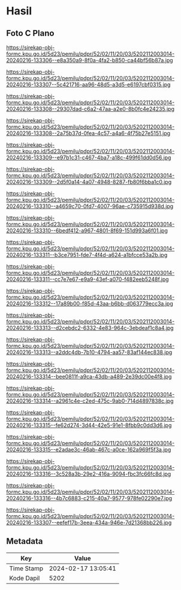 # Hasil

## Foto C Plano

https://sirekap-obj-formc.kpu.go.id/5d23/pemilu/pdpr/52/02/11/20/03/5202112003014-20240216-133306--e8a350a9-8f0a-4fa2-b850-ca44bf56b87a.jpg

https://sirekap-obj-formc.kpu.go.id/5d23/pemilu/pdpr/52/02/11/20/03/5202112003014-20240216-133307--5c421716-aa96-48d5-a3d5-e6197cbf0315.jpg

https://sirekap-obj-formc.kpu.go.id/5d23/pemilu/pdpr/52/02/11/20/03/5202112003014-20240216-133308--29307dad-c6a2-47aa-a2e0-8b0fc4e24235.jpg

https://sirekap-obj-formc.kpu.go.id/5d23/pemilu/pdpr/52/02/11/20/03/5202112003014-20240216-133308--2a75b37d-0fea-4c57-a4a6-4f75b27e5151.jpg

https://sirekap-obj-formc.kpu.go.id/5d23/pemilu/pdpr/52/02/11/20/03/5202112003014-20240216-133309--e97b1c31-c467-4ba7-a18c-499f61dd0d56.jpg

https://sirekap-obj-formc.kpu.go.id/5d23/pemilu/pdpr/52/02/11/20/03/5202112003014-20240216-133309--2d5f0a14-4a07-4948-8287-fb80f6bba1c0.jpg

https://sirekap-obj-formc.kpu.go.id/5d23/pemilu/pdpr/52/02/11/20/03/5202112003014-20240216-133310--a4659c70-0fd7-4007-96ae-c735915d938d.jpg

https://sirekap-obj-formc.kpu.go.id/5d23/pemilu/pdpr/52/02/11/20/03/5202112003014-20240216-133310--6bedf412-a967-4801-8f69-151d993a6f01.jpg

https://sirekap-obj-formc.kpu.go.id/5d23/pemilu/pdpr/52/02/11/20/03/5202112003014-20240216-133311--b3ce7951-fde7-4f4d-a624-a1bfcce53a2b.jpg

https://sirekap-obj-formc.kpu.go.id/5d23/pemilu/pdpr/52/02/11/20/03/5202112003014-20240216-133311--cc7e7e67-e9a9-43ef-a070-f482eeb5248f.jpg

https://sirekap-obj-formc.kpu.go.id/5d23/pemilu/pdpr/52/02/11/20/03/5202112003014-20240216-133312--17a89b00-f85d-43aa-b6bb-d063779ecc3a.jpg

https://sirekap-obj-formc.kpu.go.id/5d23/pemilu/pdpr/52/02/11/20/03/5202112003014-20240216-133313--d2cebdc2-6332-4e83-964c-3ebdeaf1c8a4.jpg

https://sirekap-obj-formc.kpu.go.id/5d23/pemilu/pdpr/52/02/11/20/03/5202112003014-20240216-133313--a2ddc4db-7b10-4794-aa57-83af144ec838.jpg

https://sirekap-obj-formc.kpu.go.id/5d23/pemilu/pdpr/52/02/11/20/03/5202112003014-20240216-133314--bee0811f-a9ca-43db-a489-2e39dc00e4f8.jpg

https://sirekap-obj-formc.kpu.go.id/5d23/pemilu/pdpr/52/02/11/20/03/5202112003014-20240216-133314--a2961c4e-c2ed-475c-9ab0-714d4897838c.jpg

https://sirekap-obj-formc.kpu.go.id/5d23/pemilu/pdpr/52/02/11/20/03/5202112003014-20240216-133315--fe62d274-3d44-42e5-91e1-8fbb9c0dd3d6.jpg

https://sirekap-obj-formc.kpu.go.id/5d23/pemilu/pdpr/52/02/11/20/03/5202112003014-20240216-133315--e2adae3c-46ab-467c-a0ce-162a969f5f3a.jpg

https://sirekap-obj-formc.kpu.go.id/5d23/pemilu/pdpr/52/02/11/20/03/5202112003014-20240216-133316--3c528a3b-29e2-416a-9094-fbc3fc66fc8d.jpg

https://sirekap-obj-formc.kpu.go.id/5d23/pemilu/pdpr/52/02/11/20/03/5202112003014-20240216-133316--4b7c6883-c215-40a7-9577-978fe02290e7.jpg

https://sirekap-obj-formc.kpu.go.id/5d23/pemilu/pdpr/52/02/11/20/03/5202112003014-20240216-133307--eefef17b-3eea-434a-946e-7d21368bb226.jpg


## Metadata

| Key        | Value               |
| ---------- | ------------------- |
| Time Stamp | 2024-02-17 13:05:41 |
| Kode Dapil | 5202                |



